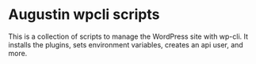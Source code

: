 # Augustin wpcli scripts
This is a collection of scripts to manage the WordPress site with wp-cli.
It installs the plugins, sets environment variables, creates an api user, and more.
